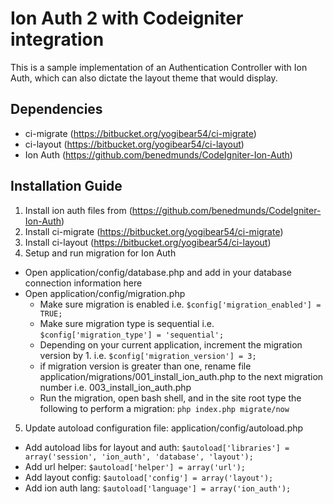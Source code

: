 # Ion Auth 2 with Codeigniter integration
This is a sample implementation of an Authentication Controller with Ion Auth, which can also dictate the layout theme that would display. 


## Dependencies
- ci-migrate (https://bitbucket.org/yogibear54/ci-migrate)
- ci-layout (https://bitbucket.org/yogibear54/ci-layout)
- Ion Auth (https://github.com/benedmunds/CodeIgniter-Ion-Auth)


## Installation Guide

1. Install ion auth files from (https://github.com/benedmunds/CodeIgniter-Ion-Auth)
2. Install ci-migrate (https://bitbucket.org/yogibear54/ci-migrate)
3. Install ci-layout (https://bitbucket.org/yogibear54/ci-layout)
4. Setup and run migration for Ion Auth
  + Open application/config/database.php and add in your database connection information here
  + Open application/config/migration.php
    - Make sure migration is enabled i.e. `$config['migration_enabled'] = TRUE;`
    - Make sure migration type is sequential i.e. `$config['migration_type'] = 'sequential';`
    - Depending on your current application, increment the migration version by 1.  i.e. `$config['migration_version'] = 3;`
    - if migration version is greater than one, rename file application/migrations/001_install_ion_auth.php to the next migration number i.e. 003_install_ion_auth.php
    - Run the migration, open bash shell, and in the site root type the following to perform a migration:  `php index.php migrate/now`
5. Update autoload configuration file: application/config/autoload.php
  + Add autoload libs for layout and auth:  `$autoload['libraries'] = array('session', 'ion_auth', 'database', 'layout');`
  + Add url helper: `$autoload['helper'] = array('url');`
  + Add layout config: `$autoload['config'] = array('layout');`
  + Add ion auth lang: `$autoload['language'] = array('ion_auth');`





